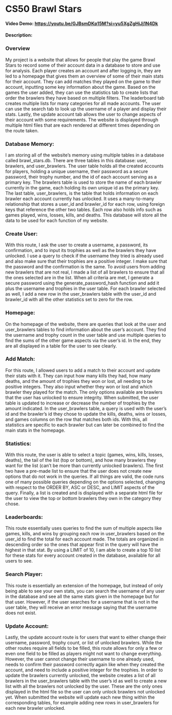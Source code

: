 # CS50 Brawl Stars
#### Video Demo: https://youtu.be/GJBsmDKp15M?si=yu5XgZgHiJj1N4Dk
#### Description:
### Overview
My project is a website that allows for people that play the game Brawl Stars to record some of their account data in a database to store and use for analysis. Each player creates an account and after logging in, they are led to a homepage that gives them an overview of some of their main stats for their account. They can add matches they played on the game to their account, inputting some key information about the game. Based on the games the user added, they can use the statistics tab to create lists that order the brawlers they have based on multiple filters. The leaderboard tab creates multiple lists for many categories for all made accounts. The user can use the search tab to look up the username of a player and display their stats. Lastly, the update account tab allows the user to change aspects of their account with some requirements. The website is displayed through multiple html files that are each rendered at different times depending on the route taken.
### Database Memory:
I am storing all of the website’s memory using multiple tables in a database called brawl_stars.db. There are three tables in this database: user, brawlers, and user_brawlers. The user table holds all the created accounts for players, holding a unique username, their password as a secure password, their trophy number, and the id of each account serving as a primary key. The brawlers table is used to store the name of each brawler currently in the game, each holding its own unique id as the primary key. The last table, user_brawlers, is the table that holds information on each brawler each account currently has unlocked. It uses a many-to-many relationship that stores a user_id and brawler_id for each row, using foreign keys that reference the other two tables. Each row also holds info such as games played, wins, losses, kills, and deaths.  This database will store all the data to be used for each function of my website.
### Create User:
With this route, I ask the user to create a username, a password, its confirmation, and to input its trophies as well as the brawlers they have unlocked. I use a query to check if the username they tried is already used and also make sure that their trophies are a positive integer. I make sure that the password and the confirmation is the same. To avoid users from adding new brawlers that are not real, I made a list of all brawlers to ensure that all the ones selected are in the list. When all criteria are met, I generate a secure password using the generate_password_hash function and add it plus the username and trophies in the user table. For each brawler selected as well, I add a new row in the user_brawlers table with the user_id and brawler_id with all the other statistics set to zero for the row.
### Homepage:
On the homepage of the website, there are queries that look at the user and user_brawlers tables to find information about the user’s account. They find the username and trophy count in the user table and use multiple queries to find the sums of the other game aspects via the user’s id. In the end, they are all displayed in a table for the user to see clearly.
### Add Match:
For this route, I allowed users to add a match to their account and update their stats with it. They can input how many kills they had, how many deaths, and the amount of trophies they won or lost, all needing to be positive integers. They also input whether they won or lost and which brawler they played for the match. The only options available are brawlers that the user has unlocked to ensure integrity. When submitted, the user table is updated to increase or decrease the number of trophies by the amount indicated. In the user_brawlers table, a query is used with the user’s id and the brawler’s id they chose to update the kills, deaths, wins or losses, and games columns on the row that matches both ids. With this, all statistics are specific to each brawler but can later be combined to find the main stats in the homepage.
### Statistics:
With this route, the user is able to select a topic (games, wins, kills, losses, deaths), the tail of the list (top or bottom), and how many brawlers they want for the list (can’t be more than currently unlocked brawlers). The first two have a pre-made list to ensure that the user does not create new options that do not work in the queries. If all things are valid, the code runs one of many possible queries depending on the options selected, changing with respect to the ORDER BY, ASC or DESC, and LIMIT aspects of the query. Finally, a list is created and is displayed with a separate html file for the user to view the top or bottom brawlers they own in the category they chose.
### Leaderboards:
This route essentially uses queries to find the sum of multiple aspects like games, kills, and wins by grouping each row in user_brawlers based on the user_id to find the total for each account made. The totals are organized in descending order so the ones that appear first in the query will have the highest in that stat. By using a LIMIT of 10, I am able to create a top 10 list for these stats for every account created in the database, available for all users to see.
### Search Player:
This route is essentially an extension of the homepage, but instead of only being able to see your own stats, you can search the username of any user in the database and see all the same stats given in the homepage but for that user. However, if the user searches for a username that is not in the user table, they will receive an error message saying that the username does not exist.
### Update Account:
Lastly, the update account route is for users that want to either change their username, password, trophy count, or list of unlocked brawlers. While the other routes require all fields to be filled, this route allows for only a few or even one field to be filled as players might not want to change everything. However, the user cannot change their username to one already used, needs to confirm their password correctly again like when they created the account, and need to include a positive integer for the trophies. In order to update the brawlers currently unlocked, the website creates a list of all brawlers in the user_brawlers table with the user’s id as well to create a new list with all the brawlers not unlocked by the user. These are the only ones displayed in the html file so the user can only unlock brawlers not unlocked yet. When submitted the website will update each new thing within the corresponding tables, for example adding new rows in user_brawlers for each new brawler unlocked.

